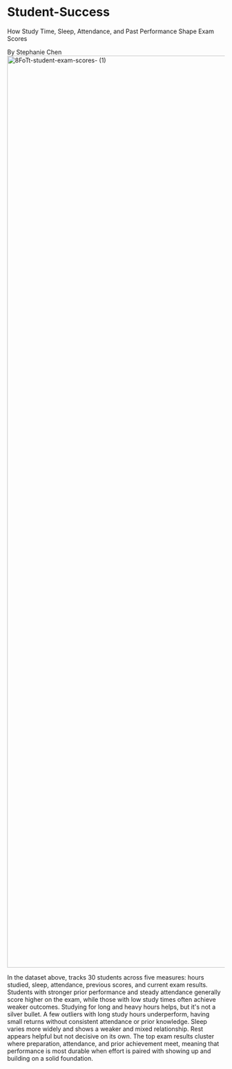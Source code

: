 # Student-Success
How Study Time, Sleep, Attendance, and Past Performance Shape Exam Scores

By Stephanie Chen 
<img width="1832" height="2106" alt="8FoTt-student-exam-scores- (1)" src="https://github.com/user-attachments/assets/68f82f22-5569-4037-b76e-871defd747f9" />








In the dataset above, tracks 30 students across five measures: hours studied, sleep, attendance, previous scores, and current exam results. Students with stronger prior performance and steady attendance generally score higher on the exam, while those with low study times often achieve weaker outcomes. Studying for long and heavy hours helps, but it's not a silver bullet. A few outliers with long study hours underperform, having small returns without consistent attendance or prior knowledge. Sleep varies more widely and shows a weaker and mixed relationship. Rest appears helpful but not decisive on its own. The top exam results cluster where preparation, attendance, and prior achievement meet, meaning that performance is most durable when effort is paired with showing up and building on a solid foundation.
